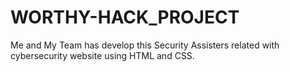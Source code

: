 # WORTHY-HACK_PROJECT
Me and My Team has develop this Security Assisters related with cybersecurity website using HTML and CSS.
